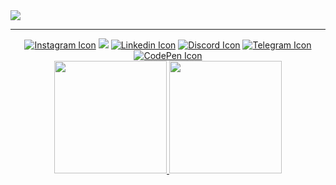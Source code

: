 <img src="https://user-images.githubusercontent.com/78177376/170729902-9b10595f-8733-4815-9708-ab214e830623.png"/>
<hr/>


<div align="center"> 
  <a href="https://www.instagram.com/vieiraicaro_/"><img src="https://img.shields.io/badge/-Instagram-%23E4405F?style=for-the-badge&logo=instagram&logoColor=white" alt="Instagram Icon"></a>
 <a href="mailto:icaro.vieira1202@gmail.com"><img src="https://img.shields.io/badge/-Gmail-%23333?style=for-the-badge&logo=gmail&logoColor=white" target="_blank"></a>
  <a href="https://www.linkedin.com/in/icaro-vieira-8103a4207/"><img src="https://img.shields.io/badge/-LinkedIn-%230077B5?style=for-the-badge&logo=linkedin&logoColor=white" alt="Linkedin Icon"></a>
  <a href="https://discordapp.com/users/icaro-vieira.js#5042/"><img src="https://img.shields.io/badge/Discord-7289DA?style=for-the-badge&logo=discord&logoColor=white" alt="Discord Icon"></a>
  <a href="https://t.me/IcaroVieira"><img src="https://img.shields.io/badge/Telegram-2CA5E0?style=for-the-badge&logo=telegram&logoColor=white" alt="Telegram Icon"></a>
  <a href="https://codepen.io/icaro-vieira"><img src="https://img.shields.io/badge/Codepen-000000?style=for-the-badge&logo=codepen&logoColor=white" alt="CodePen Icon"></a>
</div>

<div align="center">
  <a href="https://github.com/Icaro-Vieira">
  <img height="180em" src="https://github-readme-stats.vercel.app/api?username=Icaro-Vieira&show_icons=true&theme=github_dark&include_all_commits=true&count_private=true&hide_border=true" />
  <img height="180em" src="https://github-readme-stats.vercel.app/api/top-langs/?username=Icaro-Vieira&layout=compact&langs_count=5&theme=github_dark&hide_border=true" />
</div>
